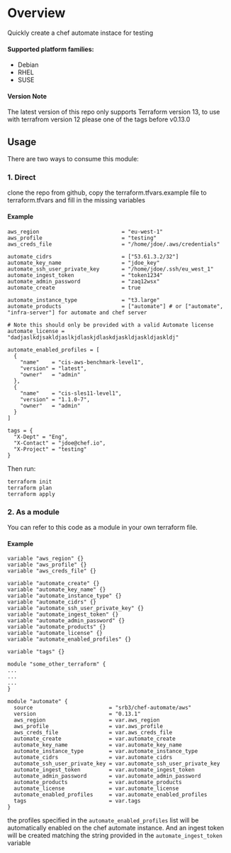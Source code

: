 # Overview
Quickly create a chef automate instace for testing

#### Supported platform families:
  * Debian
  * RHEL
  * SUSE

#### Version Note
The latest version of this repo only supports Terraform version 13, to use with terrafrom version 12 please one of the tags before v0.13.0

## Usage
There are two ways to consume this module:

### 1. Direct
clone the repo from github, copy the terraform.tfvars.example file to terraform.tfvars and fill in the missing
variables

#### Example
```
aws_region                          = "eu-west-1"
aws_profile                         = "testing"
aws_creds_file                      = "/home/jdoe/.aws/credentials"

automate_cidrs                      = ["53.61.3.2/32"]
automate_key_name                   = "jdoe_key"
automate_ssh_user_private_key       = "/home/jdoe/.ssh/eu_west_1"
automate_ingest_token               = "token1234"
automate_admin_password             = "zaq12wsx"
automate_create                     = true

automate_instance_type              = "t3.large"
automate_products                   = ["automate"] # or ["automate", "infra-server"] for automate and chef server

# Note this should only be provided with a valid Automate license
automate_license = "dadjaslkdjsakldjaslkjdlaskjdlaskdjaskldjaskldjaskldj"

automate_enabled_profiles = [
  {
    "name"    = "cis-aws-benchmark-level1",
    "version" = "latest",
    "owner"   = "admin"
  },
  {
    "name"    = "cis-sles11-level1",
    "version" = "1.1.0-7",
    "owner"   = "admin"
  }
]

tags = {
  "X-Dept" = "Eng",
  "X-Contact" = "jdoe@chef.io",
  "X-Project" = "testing"
}
```
Then run:
```
terraform init
terraform plan
terraform apply
```


### 2. As a module

You can refer to this code as a module in your own terraform file.

#### Example
```
variable "aws_region" {}
variable "aws_profile" {}
variable "aws_creds_file" {}

variable "automate_create" {}
variable "automate_key_name" {}
variable "automate_instance_type" {}
variable "automate_cidrs" {}
variable "automate_ssh_user_private_key" {}
variable "automate_ingest_token" {}
variable "automate_admin_password" {}
variable "automate_products" {}
variable "automate_license" {}
variable "automate_enabled_profiles" {}

variable "tags" {}

module "some_other_terraform" {
...
...
...
}

module "automate" {
  source                        = "srb3/chef-automate/aws"
  version                       = "0.13.1"
  aws_region                    = var.aws_region
  aws_profile                   = var.aws_profile
  aws_creds_file                = var.aws_creds_file
  automate_create               = var.automate_create
  automate_key_name             = var.automate_key_name
  automate_instance_type        = var.automate_instance_type
  automate_cidrs                = var.automate_cidrs
  automate_ssh_user_private_key = var.automate_ssh_user_private_key
  automate_ingest_token         = var.automate_ingest_token
  automate_admin_password       = var.automate_admin_password
  automate_products             = var.automate_products
  automate_license              = var.automate_license
  automate_enabled_profiles     = var.automate_enabled_profiles
  tags                          = var.tags
}

```



the profiles specified in the `automate_enabled_profiles` list will be automatically enabled on the chef automate instance. And an ingest token will be created matching the string provided in the `automate_ingest_token` variable
